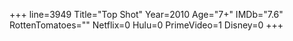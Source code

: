 +++
line=3949
Title="Top Shot"
Year=2010
Age="7+"
IMDb="7.6"
RottenTomatoes=""
Netflix=0
Hulu=0
PrimeVideo=1
Disney=0
+++

